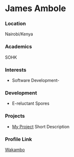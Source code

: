 # James Ambole

### Location

Nairobi/Kenya

### Academics

SOHK

### Interests

- Software Development- 

### Development

- E-reluctant Spores

### Projects

- [My Project](https://github.com/Wakambo) Short Description

### Profile Link

[Wakambo](https://github.com/Wakambo)

